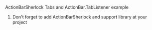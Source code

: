 ActionBarSherlock Tabs and ActionBar.TabListener example

1) Don't forget to add ActionBarSherlock and support library at your project

